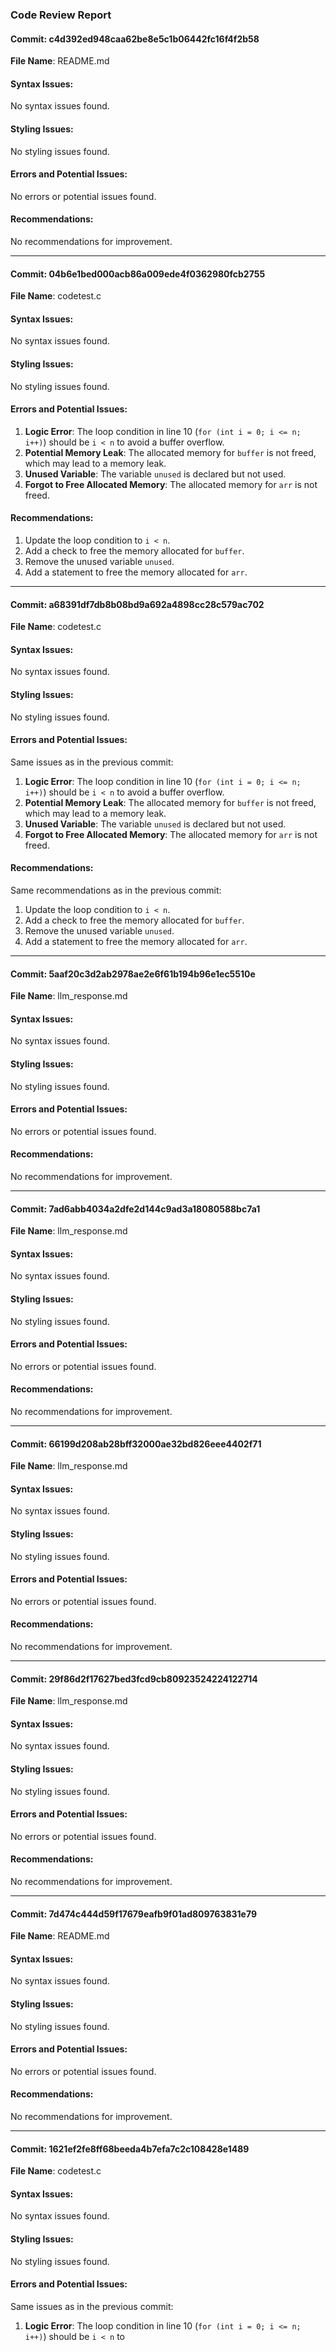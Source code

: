 ### Code Review Report

#### Commit: c4d392ed948caa62be8e5c1b06442fc16f4f2b58
**File Name**: README.md

#### Syntax Issues:
No syntax issues found.

#### Styling Issues:
No styling issues found.

#### Errors and Potential Issues:
No errors or potential issues found.

#### Recommendations:
No recommendations for improvement.

---

#### Commit: 04b6e1bed000acb86a009ede4f0362980fcb2755
**File Name**: codetest.c

#### Syntax Issues:
No syntax issues found.

#### Styling Issues:
No styling issues found.

#### Errors and Potential Issues:
1. **Logic Error**: The loop condition in line 10 (`for (int i = 0; i <= n; i++)`) should be `i < n` to avoid a buffer overflow.
2. **Potential Memory Leak**: The allocated memory for `buffer` is not freed, which may lead to a memory leak.
3. **Unused Variable**: The variable `unused` is declared but not used.
4. **Forgot to Free Allocated Memory**: The allocated memory for `arr` is not freed.

#### Recommendations:
1. Update the loop condition to `i < n`.
2. Add a check to free the memory allocated for `buffer`.
3. Remove the unused variable `unused`.
4. Add a statement to free the memory allocated for `arr`.

---

#### Commit: a68391df7db8b08bd9a692a4898cc28c579ac702
**File Name**: codetest.c

#### Syntax Issues:
No syntax issues found.

#### Styling Issues:
No styling issues found.

#### Errors and Potential Issues:
Same issues as in the previous commit:
1. **Logic Error**: The loop condition in line 10 (`for (int i = 0; i <= n; i++)`) should be `i < n` to avoid a buffer overflow.
2. **Potential Memory Leak**: The allocated memory for `buffer` is not freed, which may lead to a memory leak.
3. **Unused Variable**: The variable `unused` is declared but not used.
4. **Forgot to Free Allocated Memory**: The allocated memory for `arr` is not freed.

#### Recommendations:
Same recommendations as in the previous commit:
1. Update the loop condition to `i < n`.
2. Add a check to free the memory allocated for `buffer`.
3. Remove the unused variable `unused`.
4. Add a statement to free the memory allocated for `arr`.

---

#### Commit: 5aaf20c3d2ab2978ae2e6f61b194b96e1ec5510e
**File Name**: llm_response.md

#### Syntax Issues:
No syntax issues found.

#### Styling Issues:
No styling issues found.

#### Errors and Potential Issues:
No errors or potential issues found.

#### Recommendations:
No recommendations for improvement.

---

#### Commit: 7ad6abb4034a2dfe2d144c9ad3a18080588bc7a1
**File Name**: llm_response.md

#### Syntax Issues:
No syntax issues found.

#### Styling Issues:
No styling issues found.

#### Errors and Potential Issues:
No errors or potential issues found.

#### Recommendations:
No recommendations for improvement.

---

#### Commit: 66199d208ab28bff32000ae32bd826eee4402f71
**File Name**: llm_response.md

#### Syntax Issues:
No syntax issues found.

#### Styling Issues:
No styling issues found.

#### Errors and Potential Issues:
No errors or potential issues found.

#### Recommendations:
No recommendations for improvement.

---

#### Commit: 29f86d2f17627bed3fcd9cb80923524224122714
**File Name**: llm_response.md

#### Syntax Issues:
No syntax issues found.

#### Styling Issues:
No styling issues found.

#### Errors and Potential Issues:
No errors or potential issues found.

#### Recommendations:
No recommendations for improvement.

---

#### Commit: 7d474c444d59f17679eafb9f01ad809763831e79
**File Name**: README.md

#### Syntax Issues:
No syntax issues found.

#### Styling Issues:
No styling issues found.

#### Errors and Potential Issues:
No errors or potential issues found.

#### Recommendations:
No recommendations for improvement.

---

#### Commit: 1621ef2fe8ff68beeda4b7efa7c2c108428e1489
**File Name**: codetest.c

#### Syntax Issues:
No syntax issues found.

#### Styling Issues:
No styling issues found.

#### Errors and Potential Issues:
Same issues as in the previous commit:
1. **Logic Error**: The loop condition in line 10 (`for (int i = 0; i <= n; i++)`) should be `i < n` to